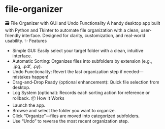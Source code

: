 # file-organizer

🗃️ File Organizer with GUI and Undo Functionality
A handy desktop app built with Python and Tkinter to automate file organization with a clean, user-friendly interface. Designed for clarity, customization, and real-world usability.
✨ Features
- Simple GUI: Easily select your target folder with a clean, intuitive interface.
- Automatic Sorting: Organizes files into subfolders by extension (e.g., .jpg, .pdf, .py).
- Undo Functionality: Revert the last organization step if needed—mistakes happen!
- Drag-and-Drop Ready (optional enhancement): Quick file selection from desktop.
- Log System (optional): Records each sorting action for reference or rollback.
📦 How It Works
- Launch the app.
- Browse and select the folder you want to organize.
- Click “Organize”—files are moved into categorized subfolders.
- Use “Undo” to reverse the most recent organization step.
